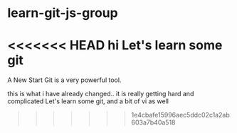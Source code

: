 # learn-git-js-group
<<<<<<< HEAD
hi
Let's learn some git
=======
A New Start 
Git is a very powerful tool. 

this is what i have already changed.. it is really getting hard and complicated
Let's learn some git, and a bit of vi as well
>>>>>>> 1e4cbafe15996aec5ddc02c1a2ab603a7b40a518

